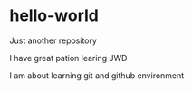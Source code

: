 # hello-world
Just another repository

I have great pation learing JWD

I am about learning git and github environment


